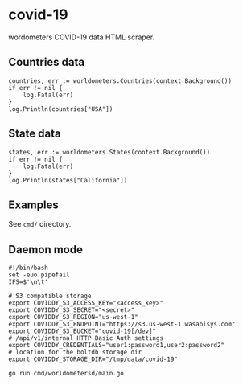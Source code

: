 # covid-19

wordometers COVID-19 data HTML scraper.

## Countries data
```
countries, err := worldometers.Countries(context.Background())
if err != nil {
    log.Fatal(err)
}
log.Println(countries["USA"])
```

## State data
```
states, err := worldometers.States(context.Background())
if err != nil {
    log.Fatal(err)
}
log.Println(states["California"])
```

## Examples
See `cmd/` directory.

## Daemon mode

```
#!/bin/bash
set -euo pipefail
IFS=$'\n\t'

# S3 compatible storage
export COVIDDY_S3_ACCESS_KEY="<access_key>"
export COVIDDY_S3_SECRET="<secret>"
export COVIDDY_S3_REGION="us-west-1"
export COVIDDY_S3_ENDPOINT="https://s3.us-west-1.wasabisys.com"
export COVIDDY_S3_BUCKET="covid-19[/dev]"
# /api/v1/internal HTTP Basic Auth settings
export COVIDDY_CREDENTIALS="user1:password1,user2:password2"
# location for the boltdb storage dir
export COVIDDY_STORAGE_DIR="/tmp/data/covid-19"

go run cmd/worldometersd/main.go
```
